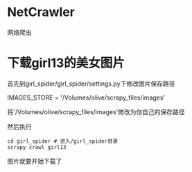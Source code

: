 # NetCrawler
网络爬虫

# 下载girl13的美女图片

首先到girl_spider/girl_spider/settings.py下修改图片保存路径

IMAGES_STORE = '/Volumes/olive/scrapy_files/images'

将'/Volumes/olive/scrapy_files/images'修改为你自己的保存路径

然后执行
```
cd girl_spider # 进入/girl_spider目录
scrapy crawl girl13
```

图片就要开始下载了